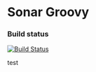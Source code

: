 Sonar Groovy
==========

### Build status

[![Build Status](https://api.travis-ci.org/SonarSource/sonar-groovy.png)](https://travis-ci.org/SonarSource/sonar-groovy)

test
